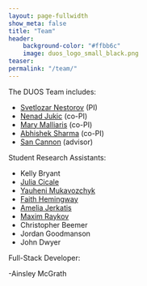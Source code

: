 ```yaml
---
layout: page-fullwidth
show_meta: false
title: "Team"
header:
    background-color: "#ffbb6c"
    image: duos_logo_small_black.png
teaser:
permalink: "/team/"
---
```


The DUOS Team includes:

- [Svetlozar Nestorov](http://www.luc.edu/quinlan/faculty/svetlozarnestorov.shtml) (PI) 
- [Nenad Jukic](http://www.luc.edu/quinlan/faculty/nenadjuki.shtml) (co-PI)
- [Mary Malliaris](http://www.luc.edu/quinlan/faculty/marymalliaris.shtml) (co-PI)
- [Abhishek Sharma](http://www.luc.edu/quinlan/faculty/abhisheksharma.shtml) (co-PI)
- [San Cannon](https://www.kansascityfed.org/people/sandracannon) (advisor)

Student Research Assistants:

- Kelly Bryant
- [Julia Cicale](https://github.com/jcicale)
- [Yauheni Mukavozchyk](https://github.com/ymukavozchyk)
- [Faith Hemingway](https://www.linkedin.com/in/faithhemingway/)
- [Amelia Jerkatis](https://www.linkedin.com/in/ameliajerkatis/)
- [Maxim Raykov](https://www.linkedin.com/in/maxim-b-raykov/)
- Christopher Beemer
- Jordan Goodmanson
- John Dwyer

Full-Stack Developer:

-Ainsley McGrath
